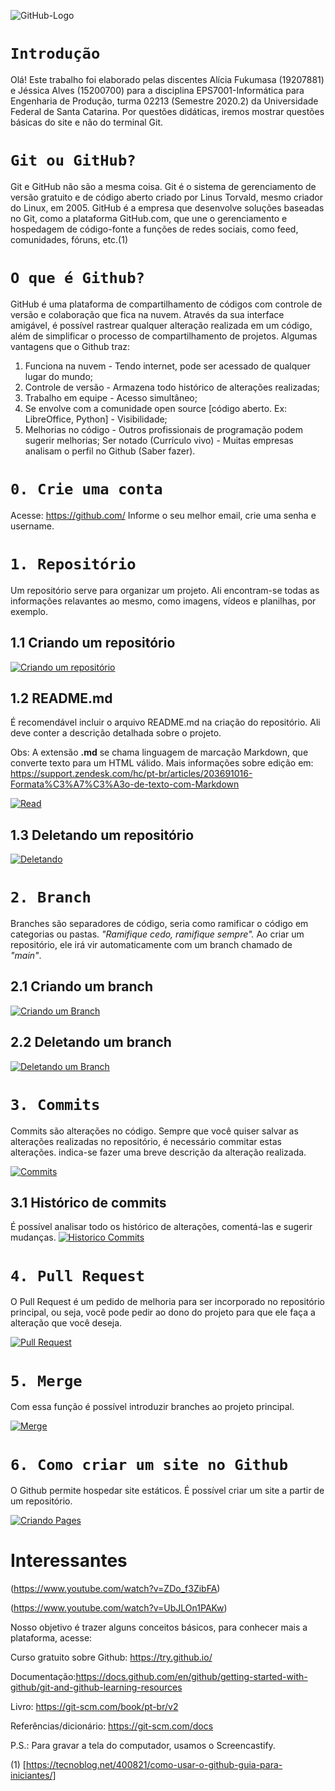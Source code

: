 

![GitHub-Logo](https://user-images.githubusercontent.com/82068739/115130169-9b6d4200-9fc3-11eb-8148-8eee8967cee6.png)
# `Introdução`

Olá! Este trabalho foi elaborado pelas discentes Alícia Fukumasa (19207881) e Jéssica Alves (15200700) para a disciplina EPS7001-Informática para Engenharia de Produção, turma 02213 (Semestre 2020.2) da Universidade Federal de Santa Catarina.
Por questões didáticas, iremos mostrar questões básicas do site e não do terminal Git. 


# `Git ou GitHub?`

Git e GitHub não são a mesma coisa. Git é o sistema de gerenciamento de versão gratuito e de código aberto criado por Linus Torvald, mesmo criador do Linux, em 2005. GitHub é a empresa que desenvolve soluções baseadas no Git, como a plataforma GitHub.com, que une o gerenciamento e hospedagem de código-fonte a funções de redes sociais, como feed, comunidades, fóruns, etc.(1)


# `O que é Github?`

GitHub é uma plataforma de compartilhamento de códigos com controle de versão e colaboração que fica na nuvem. Através da sua interface amigável, é possível rastrear qualquer alteração realizada em um código, além de simplificar o processo de compartilhamento de projetos. Algumas vantagens que o Github traz:

1. Funciona na nuvem - Tendo internet, pode ser acessado de qualquer lugar do mundo;
2. Controle de versão - Armazena todo histórico de alterações realizadas;
3. Trabalho em equipe - Acesso simultâneo;
4. Se envolve com a comunidade open source [código aberto. Ex: LibreOffice, Python] - Visibilidade;
5. Melhorias no código - Outros profissionais de programação podem sugerir melhorias;
Ser notado (Currículo vivo) - Muitas empresas analisam o perfil no Github (Saber fazer).


# `0. Crie uma conta`

Acesse: https://github.com/
Informe o seu melhor email, crie uma senha e username. 


# `1. Repositório`

Um repositório serve para organizar um projeto. Ali encontram-se todas as informações relavantes ao mesmo, como imagens, vídeos e planilhas, por exemplo. 
 
 
## 1.1 Criando um repositório 

[![Criando um repositório](http://img.youtube.com/vi/u4TE-pJXZMI/0.jpg)](http://www.youtube.com/watch?v=u4TE-pJXZMI "Criando um repositório")


## 1.2 README.md

É recomendável incluir o arquivo README.md na criação do repositório. Ali deve conter a descrição detalhada sobre o projeto.

Obs: A extensão **.md** se chama linguagem de marcação Markdown, que converte texto para um HTML válido. Mais informações sobre edição em: https://support.zendesk.com/hc/pt-br/articles/203691016-Formata%C3%A7%C3%A3o-de-texto-com-Markdown 

[![Read](http://img.youtube.com/vi/u4TE-pJXZMI/0.jpg)](http://www.youtube.com/watch?v=u4TE-pJXZMI "Read")


## 1.3 Deletando um repositório 
[![Deletando](http://img.youtube.com/vi/u4TE-pJXZMI/0.jpg)](http://www.youtube.com/watch?v=u4TE-pJXZMI "Deletando")


# `2. Branch`

Branches são separadores de código, seria como ramificar o código em categorias ou pastas. *"Ramifique cedo, ramifique sempre".*
Ao criar um repositório, ele irá vir automaticamente com um branch chamado de *"main"*.


## 2.1 Criando um branch

[![Criando um Branch](http://img.youtube.com/vi/u4TE-pJXZMI/0.jpg)](http://www.youtube.com/watch?v=u4TE-pJXZMI "Criando um Branch")


## 2.2 Deletando um branch

[![Deletando um Branch](http://img.youtube.com/vi/u4TE-pJXZMI/0.jpg)](http://www.youtube.com/watch?v=u4TE-pJXZMI "Deletando um Branch")

# `3. Commits`

Commits são alterações no código. 
Sempre que você quiser salvar as alterações realizadas no repositório, é necessário commitar estas alterações. 
indica-se fazer uma breve descrição da alteração realizada. 

[![Commits](http://img.youtube.com/vi/u4TE-pJXZMI/0.jpg)](http://www.youtube.com/watch?v=u4TE-pJXZMI "Commits")


## 3.1 Histórico de commits

É possível analisar todo os histórico de alterações, comentá-las e sugerir mudanças.
[![Historico Commits](http://img.youtube.com/vi/u4TE-pJXZMI/0.jpg)](http://www.youtube.com/watch?v=u4TE-pJXZMI "Historico Commits")


# `4. Pull Request`

O Pull Request é um pedido de melhoria para ser incorporado no repositório principal, ou seja, você pode pedir ao dono do projeto para que ele faça a alteração que você deseja. 


[![Pull Request](http://img.youtube.com/vi/u4TE-pJXZMI/0.jpg)](http://www.youtube.com/watch?v=u4TE-pJXZMI "Pull Request")


# `5. Merge`

Com essa função é possível introduzir branches ao projeto principal. 

[![Merge](http://img.youtube.com/vi/u4TE-pJXZMI/0.jpg)](http://www.youtube.com/watch?v=u4TE-pJXZMI "Merge")



# `6. Como criar um site no Github`

O Github permite hospedar site estáticos. É possível criar um site a partir de um repositório.


[![Criando Pages](http://img.youtube.com/vi/u4TE-pJXZMI/0.jpg)](http://www.youtube.com/watch?v=u4TE-pJXZMI "Criando Pages")






# Interessantes

(https://www.youtube.com/watch?v=ZDo_f3ZibFA)

(https://www.youtube.com/watch?v=UbJLOn1PAKw)

Nosso objetivo é trazer alguns conceitos básicos, para conhecer mais a plataforma, acesse:

Curso gratuito sobre Github: https://try.github.io/ 

Documentação:https://docs.github.com/en/github/getting-started-with-github/git-and-github-learning-resources

Livro: https://git-scm.com/book/pt-br/v2

Referências/dicionário: https://git-scm.com/docs

P.S.: Para gravar a tela do computador, usamos o Screencastify.

(1) [https://tecnoblog.net/400821/como-usar-o-github-guia-para-iniciantes/]


